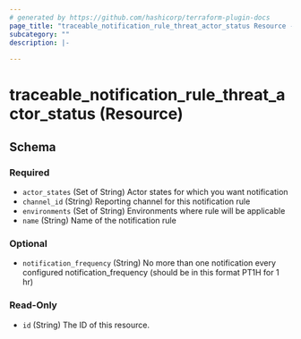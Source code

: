 ```yaml
---
# generated by https://github.com/hashicorp/terraform-plugin-docs
page_title: "traceable_notification_rule_threat_actor_status Resource - terraform-provider-traceable"
subcategory: ""
description: |-
  
---
```


# traceable_notification_rule_threat_actor_status (Resource)





<!-- schema generated by tfplugindocs -->
## Schema

### Required

- `actor_states` (Set of String) Actor states for which you want notification
- `channel_id` (String) Reporting channel for this notification rule
- `environments` (Set of String) Environments where rule will be applicable
- `name` (String) Name of the notification rule

### Optional

- `notification_frequency` (String) No more than one notification every configured notification_frequency (should be in this format PT1H for 1 hr)

### Read-Only

- `id` (String) The ID of this resource.
